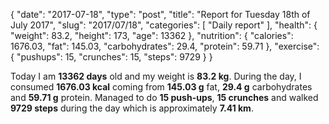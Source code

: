 {
    "date": "2017-07-18",
    "type": "post",
    "title": "Report for Tuesday 18th of July 2017",
    "slug": "2017\/07\/18",
    "categories": [
        "Daily report"
    ],
    "health": {
        "weight": 83.2,
        "height": 173,
        "age": 13362
    },
    "nutrition": {
        "calories": 1676.03,
        "fat": 145.03,
        "carbohydrates": 29.4,
        "protein": 59.71
    },
    "exercise": {
        "pushups": 15,
        "crunches": 15,
        "steps": 9729
    }
}

Today I am <strong>13362 days</strong> old and my weight is <strong>83.2 kg</strong>. During the day, I consumed <strong>1676.03 kcal</strong> coming from <strong>145.03 g</strong> fat, <strong>29.4 g</strong> carbohydrates and <strong>59.71 g</strong> protein. Managed to do <strong>15 push-ups</strong>, <strong>15 crunches</strong> and walked <strong>9729 steps</strong> during the day which is approximately <strong>7.41 km</strong>.